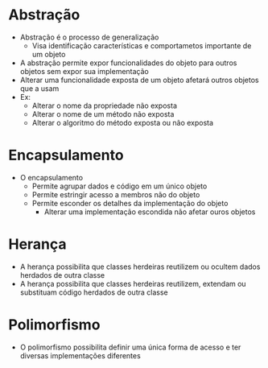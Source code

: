 # Abstração
- Abstração é o processo de generalização
    - Visa identificação características e comportametos importante de um objeto
- A abstração permite expor funcionalidades do objeto para outros objetos sem expor sua implementação
- Alterar uma funcionalidade exposta de um objeto afetará outros objetos que a usam
- Ex:
    - Alterar o nome da propriedade não exposta
    - Alterar o nome de um método não exposta
    - Alterar o algoritmo do método  exposta ou não exposta

# Encapsulamento
- O encapsulamento 
    - Permite agrupar dados e código em um único objeto
    - Permite estringir acesso a membros não do objeto
    - Permite esconder os detalhes da implementação do objeto
        - Alterar uma implementação escondida não afetar ouros objetos

# Herança
- A herança possibilita que classes herdeiras reutilizem ou ocultem dados herdados de outra classe
- A herança possibilita que classes herdeiras reutilizem, extendam ou substituam código herdados de outra classe

# Polimorfismo
- O polimorfismo possibilita definir uma única forma de acesso e ter diversas implementações diferentes